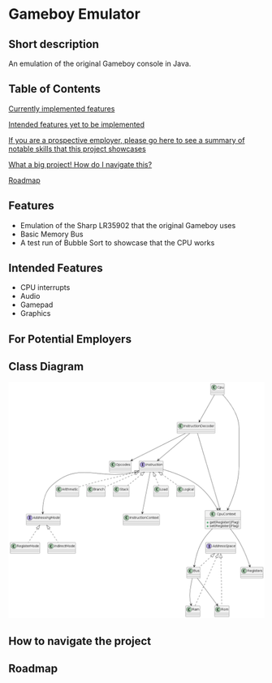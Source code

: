 # Gameboy Emulator
## Short description
An emulation of the original Gameboy console in Java.

## Table of Contents
[Currently implemented features](##features)

[Intended features yet to be implemented](##intended-features)

[If you are a prospective employer, please go here to see a summary of notable skills that this project showcases](##for-potential-employers)

[What a big project! How do I navigate this?](##how-to-navigate-the-project)

[Roadmap](##roadmap)

## Features
- Emulation of the Sharp LR35902 that the original Gameboy uses
- Basic Memory Bus
- A test run of Bubble Sort to showcase that the CPU works

## Intended Features
- CPU interrupts
- Audio
- Gamepad
- Graphics

## For Potential Employers

## Class Diagram
![Class Diagram](./images/class_diagram.png "Class Diagram")

## How to navigate the project

## Roadmap
